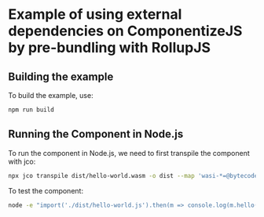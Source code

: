 # Example of using external dependencies on ComponentizeJS by pre-bundling with RollupJS

## Building the example

To build the example, use:

```bash
npm run build
```

## Running the Component in Node.js

To run the component in Node.js, we need to first transpile the component with jco:

```bash
npx jco transpile dist/hello-world.wasm -o dist --map 'wasi-*=@bytecodealliance/preview2-shim/*'
```

To test the component:

```bash
node -e "import('./dist/hello-world.js').then(m => console.log(m.hello('Horacio')))"
```